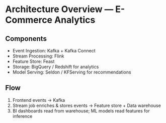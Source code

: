 # Architecture Overview — E-Commerce Analytics

## Components
- Event Ingestion: Kafka + Kafka Connect
- Stream Processing: Flink
- Feature Store: Feast
- Storage: BigQuery / Redshift for analytics
- Model Serving: Seldon / KFServing for recommendations

## Flow
1. Frontend events → Kafka
2. Stream job enriches & stores events → Feature store + Data warehouse
3. BI dashboards read from warehouse; ML models read features for inference

